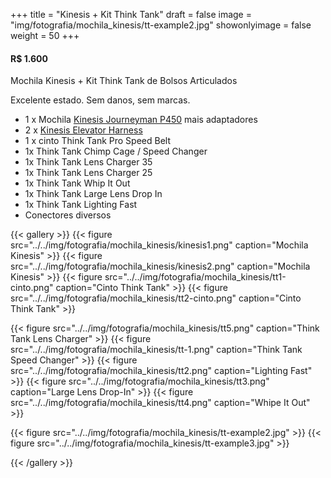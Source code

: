 +++
title = "Kinesis + Kit Think Tank"
draft = false
image = "img/fotografia/mochila_kinesis/tt-example2.jpg"
showonlyimage = false
weight = 50
+++
#### R$ 1.600

Mochila Kinesis + Kit Think Tank de Bolsos Articulados
<!--more-->

Excelente estado. Sem danos, sem marcas.

- 1 x Mochila [Kinesis Journeyman P450](https://kgear.eogear.com/collections/kinesis/products/kinesis-p450-journeyman-modular-pack) mais adaptadores
- 2 x [Kinesis Elevator Harness](https://kgear.eogear.com/collections/kinesis/products/kinesis-p111-elevator-adapter)
- 1 x cinto Think Tank Pro Speed Belt
- 1x Think Tank Chimp Cage / Speed Changer
- 1x Think Tank Lens Charger 35
- 1x Think Tank Lens Charger 25
- 1x Think Tank Whip It Out
- 1x Think Tank Large Lens Drop In
- 1x Think Tank Lighting Fast
- Conectores diversos

{{< gallery >}}
{{< figure src="../../img/fotografia/mochila_kinesis/kinesis1.png" caption="Mochila Kinesis" >}}
{{< figure src="../../img/fotografia/mochila_kinesis/kinesis2.png" caption="Mochila Kinesis" >}}
{{< figure src="../../img/fotografia/mochila_kinesis/tt1-cinto.png" caption="Cinto Think Tank" >}}
{{< figure src="../../img/fotografia/mochila_kinesis/tt2-cinto.png" caption="Cinto Think Tank" >}}

{{< figure src="../../img/fotografia/mochila_kinesis/tt5.png" caption="Think Tank Lens Charger" >}}
{{< figure src="../../img/fotografia/mochila_kinesis/tt-1.png" caption="Think Tank Speed Changer" >}}
{{< figure src="../../img/fotografia/mochila_kinesis/tt2.png" caption="Lighting Fast" >}}
{{< figure src="../../img/fotografia/mochila_kinesis/tt3.png" caption="Large Lens Drop-In" >}}
{{< figure src="../../img/fotografia/mochila_kinesis/tt4.png" caption="Whipe It Out" >}}

{{< figure src="../../img/fotografia/mochila_kinesis/tt-example2.jpg" >}}
{{< figure src="../../img/fotografia/mochila_kinesis/tt-example3.jpg" >}}

{{< /gallery >}}